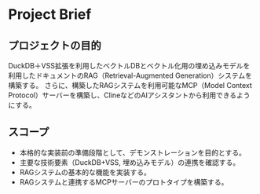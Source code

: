 # Project Brief

## プロジェクトの目的

DuckDB＋VSS拡張を利用したベクトルDBとベクトル化用の埋め込みモデルを利用したドキュメントのRAG（Retrieval-Augmented Generation）システムを構築する。
さらに、構築したRAGシステムを利用可能なMCP（Model Context Protocol）サーバーを構築し、ClineなどのAIアシスタントから利用できるようにする。

## スコープ

- 本格的な実装前の準備段階として、デモンストレーションを目的とする。
- 主要な技術要素（DuckDB+VSS, 埋め込みモデル）の連携を確認する。
- RAGシステムの基本的な機能を実装する。
- RAGシステムと連携するMCPサーバーのプロトタイプを構築する。
